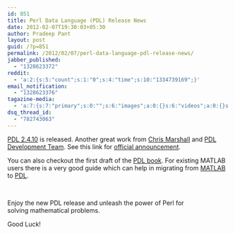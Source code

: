 ```yaml
---
id: 851
title: Perl Data Language (PDL) Release News
date: 2012-02-07T19:30:03+05:30
author: Pradeep Pant
layout: post
guid: /?p=851
permalink: /2012/02/07/perl-data-language-pdl-release-news/
jabber_published:
  - "1328623372"
reddit:
  - 'a:2:{s:5:"count";s:1:"0";s:4:"time";s:10:"1334739169";}'
email_notification:
  - "1328623376"
tagazine-media:
  - 'a:7:{s:7:"primary";s:0:"";s:6:"images";a:0:{}s:6:"videos";a:0:{}s:11:"image_count";s:1:"0";s:6:"author";s:7:"1995146";s:7:"blog_id";s:7:"1919664";s:9:"mod_stamp";s:19:"2012-02-07 09:12:39";}'
dsq_thread_id:
  - "782743063"
---
```

[PDL 2.4.10](http://pdl.perl.org/?page=install) is released. Another great work from [Chris Marshall](http://search.cpan.org/~chm/) and [PDL Development Team](http://pdl.perl.org/). See this link for [official announcement](http://blogs.perl.org/users/joel_berger/2012/02/perl-data-language-pdl-2410-release.html).

You can also checkout the first draft of the [PDL book](http://pdl.perl.org/content/pdl-book-toc.html). For existing MATLAB users there is a very good guide which can help in migrating from [MATLAB](http://www.mathworks.in/products/matlab/) to [PDL](http://pdl.perl.org/).

&nbsp;

Enjoy the new PDL release and unleash the power of Perl for solving mathematical problems.

Good Luck!